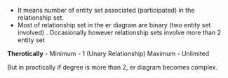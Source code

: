 - It means number of entity set associated (participated) in the relationship set.
- Most of relationship set in the er diagram are binary (two entity set involved) . Occasionally however relationship sets involve more than 2 entity set

**Therotically** - 
Minimum - 1 (Unary Relationship)
Maximum - Unlimited

But in practically if degree is more than 2, er diagram becomes complex.
